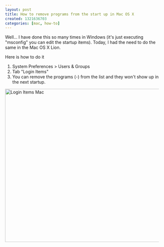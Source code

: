 ```yaml
--- 
layout: post
title: How to remove programs from the start up in Mac OS X
created: 1321636703
categories: [mac, how-to]
---
```

<p>Well... I have done this so many times in Windows (it&#39;s just executing &quot;msconfig&quot; you can edit the startup items).&nbsp;Today, I had the need to do the same in the Mac OS X Lion.</p>
<p>Here is how to do it</p>
<ol>
	<li>
		System Preferences &gt; Users &amp; Groups</li>
	<li>
		Tab &quot;Login Items&quot;</li>
	<li>
		You can remove the programs (-) from the list and they won&#39;t show up in the next startup.</li>
</ol>
<p><img alt="Login Items Mac" src="http://adrianmejiarosario.com/sites/default/files/loginItems.png" style="width: 669px; height: 501px; " /></p>
<p>&nbsp;</p>
